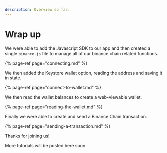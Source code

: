 ```yaml
---
description: Overview so far.
---
```


# Wrap up

We were able to add the Javascript SDK to our app and then created a single `binance.js` file to manage all of our binance chain related functions.

{% page-ref page="connecting.md" %}

We then added the Keystore wallet option, reading the address and saving it in state. 

{% page-ref page="connect-to-wallet.md" %}

We then read the wallet balances to create a web-viewable wallet.

{% page-ref page="reading-the-wallet.md" %}

Finally we were able to create and send a Binance Chain transaction.

{% page-ref page="sending-a-transaction.md" %}

Thanks for joining us!

More tutorials will be posted here soon. 

